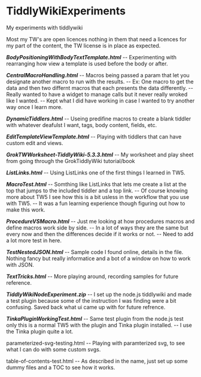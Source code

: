 # TiddlyWikiExperiments
My experiments with tiddlywiki

Most my TW's are open licences nothing in them that need a licences for my part of the content, the TW license is in place as expected.

<b><i>BodyPositioningWithBodyTextTemplate.html</i></b>
-- Experimenting with rearranging how view a template is used before the body or after.

<b><i>CentralMacroHandling.html</i></b>
-- Macros being passed a param that let you designate another macro to run with the results.
-- Ex: One macro to get the data and then two differnt macros that each presents the data differently.
-- Really wanted to have a widget to manage calls but it never really wroked like I wanted.
-- Kept what I did have working in case I wanted to try another way once I learn more.

<b><i>DynamicTiddlers.html</i></b>
-- Useing predifine macros to create a blank tiddler with whatever deafulst I want, tags, body content, fields, etc.

<b><i>EditTemplateViewTemplate.html</i></b>
-- Playing with tiddlers that can have custom edit and views.

<b><i>GrokTWWorksheet-TiddlyWiki-5.3.3.html</i></b>
-- My worksheet and play sheet from going through the GrokTiddlyWiki tutorial/book

<b><i>ListLinks.html</i></b>
-- Using ListLinks one of the first things I learned in TW5.

<b><i>MacroTest.html</i></b>
-- Somthing like ListLinks that lets me create a list at the top that jumps to the included tiddler and a top link.
-- Of course knowing more about TW5 I see how this is a bit usless in the workflow that you use with TW5.
-- It was a fun learning experience though figuring out how to make this work.

<b><i>ProcedureVSMacro.html</i></b>
-- Just me looking at how procedures macros and define macros work side by side.
-- In a lot of ways they are the same but every now and then the differences decide if it works or not.
-- Need to add a lot more test in here.

<b><i>TestNestedJSON.html</i></b>
-- Sample code I found online, details in the file. Nothing fancy but really informatice and a bot of a window on how to work with JSON.

<b><i>TextTricks.html</i></b>
-- More playing around, recording samples for future reference.

<b><i>TiddlyWikiNodeExperiment.zip</i></b>
-- I set up the node.js tiddlywiki and made a test plugin because some of the instruction I was finding were a bit confusing. Saved back what ui came up with for future refrence.

<b><i>TinkaPluginWorkingTest.html</i></b>
-- Same test plugin from the node.js test only this is a normal TW5 with the plugin and Tinka plugin installed.
-- I use the Tinka plugin quite a lot.

parameterized-svg-testing.html</i></b>
-- Playing with paramterized svg, to see what I can do with some custom svgs.

table-of-contents-test.html</i></b>
-- As described in the name, just set up some dummy files and a TOC to see how it works.
